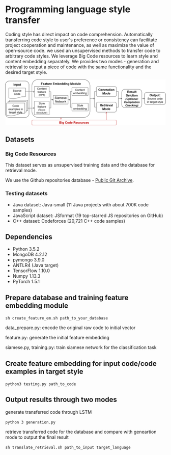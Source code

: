 # Programming language style transfer
Coding style has direct impact on code comprehension. Automatically transferring code style to user's preference or consistency can facilitate project cooperation and maintenance, as well as maximize the value of open-source code. we used an unsupervised methods to transfer code to arbitrary code styles. We leverage Big Code resources to learn style and content embedding separately. We provides two modes - generation and retrieval to output a piece of code with the same functionality and the desired target style. 

![workflow](/doc/DuetCS.png "workflow")

## Datasets

### Big Code Resources

This dataset serves as unsupervised training data and the database for retrieval mode.

We use the Github repositories database - [Public Git Archive](https://github.com/src-d/datasets/tree/master/PublicGitArchive).

### Testing datasets
- Java dataset: Java-small (11 Java projects with about 700K code samples)
- JavaScript dataset: JSformat (19 top-starred JS repositories on GitHub)
- C++ dataset: Codeforces (20,721 C++ code samples)

## Dependencies
- Python 3.5.2
- MongoDB 4.2.12
- pymongo 3.9.0
- ANTLR4 (Java target)
- TensorFlow 1.10.0
- Numpy 1.13.3
- PyTorch 1.5.1

## Prepare database and training feature embedding module

`sh create_feature_em.sh path_to_your_database`

data_prepare.py: encode the original raw code to initial vector

feature.py: generate the initial feature embedding

siamese.py, training.py: train siamese network for the classification task


## Create feature embedding for input code/code examples in target style

`python3 testing.py path_to_code`

## Output results through two modes

generate transferred code through LSTM

`python 3 generation.py`

retrieve transferred code for the database and compare with geneartion mode to output the final result

`sh translate_retrieval.sh path_to_input target_language`

